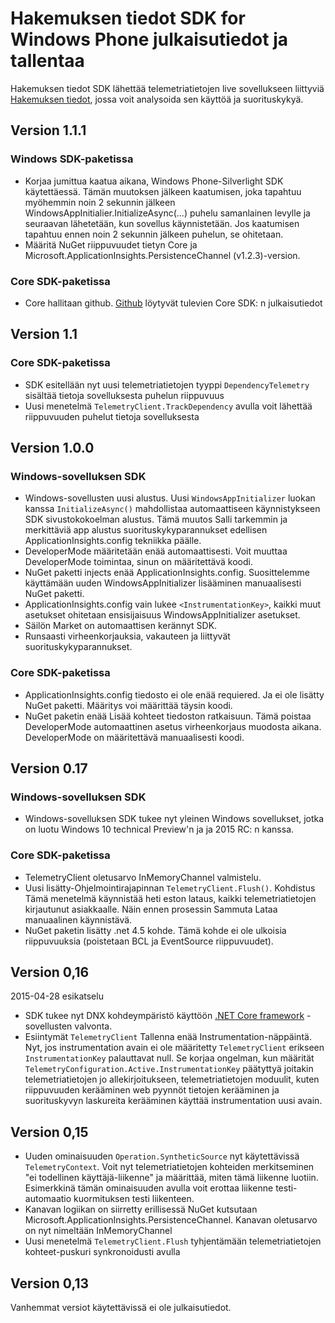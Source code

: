 <properties 
    pageTitle="Hakemuksen tiedot Windows julkaisutiedot" 
    description="Windows-kaupan SDK uusimmat päivitykset." 
    services="application-insights" 
    documentationCenter=""
    authors="alancameronwills" 
    manager="douge"/>
<tags 
    ms.service="application-insights" 
    ms.workload="tbd" 
    ms.tgt_pltfrm="ibiza" 
    ms.devlang="na" 
    ms.topic="article" 
    ms.date="02/12/2016" 
    ms.author="joshweb"/>
 
# <a name="release-notes-for-application-insights-sdk-for-windows-phone-and-store"></a>Hakemuksen tiedot SDK for Windows Phone julkaisutiedot ja tallentaa

Hakemuksen tiedot SDK lähettää telemetriatietojen live sovellukseen liittyviä [Hakemuksen tiedot](https://azure.microsoft.com/services/application-insights/), jossa voit analysoida sen käyttöä ja suorituskykyä.


## <a name="version-111"></a>Version 1.1.1

### <a name="windows-sdk"></a>Windows SDK-paketissa

- Korjaa jumittua kaatua aikana, Windows Phone-Silverlight SDK käytettäessä. Tämän muutoksen jälkeen kaatumisen, joka tapahtuu myöhemmin noin 2 sekunnin jälkeen WindowsAppInitialier.InitializeAsync(...) puhelu samanlainen levylle ja seuraavan lähetetään, kun sovellus käynnistetään. Jos kaatumisen tapahtuu ennen noin 2 sekunnin jälkeen puhelun, se ohitetaan.  
- Määritä NuGet riippuvuudet tietyn Core ja Microsoft.ApplicationInsights.PersistenceChannel (v1.2.3)-version.   

### <a name="core-sdk"></a>Core SDK-paketissa

- Core hallitaan github. [Github](http://github.com/Microsoft/ApplicationInsights-dotnet/releases) löytyvät tulevien Core SDK: n julkaisutiedot

## <a name="version-11"></a>Version 1.1

### <a name="core-sdk"></a>Core SDK-paketissa

- SDK esitellään nyt uusi telemetriatietojen tyyppi ```DependencyTelemetry``` sisältää tietoja sovelluksesta puhelun riippuvuus
- Uusi menetelmä ```TelemetryClient.TrackDependency``` avulla voit lähettää riippuvuuden puhelut tietoja sovelluksesta

## <a name="version-100"></a>Version 1.0.0

### <a name="windows-app-sdk"></a>Windows-sovelluksen SDK

- Windows-sovellusten uusi alustus. Uusi `WindowsAppInitializer` luokan kanssa `InitializeAsync()` mahdollistaa automaattiseen käynnistykseen SDK sivustokokoelman alustus. Tämä muutos Salli tarkemmin ja merkittäviä app alustus suorituskykyparannukset edellisen ApplicationInsights.config tekniikka päälle.
- DeveloperMode määritetään enää automaattisesti. Voit muuttaa DeveloperMode toimintaa, sinun on määritettävä koodi.
- NuGet paketti injects enää ApplicationInsights.config. Suosittelemme käyttämään uuden WindowsAppInitializer lisääminen manuaalisesti NuGet paketti.
- ApplicationInsights.config vain lukee `<InstrumentationKey>`, kaikki muut asetukset ohitetaan ensisijaisuus WindowsAppInitializer asetukset.
- Säilön Market on automaattisen kerännyt SDK.
- Runsaasti virheenkorjauksia, vakauteen ja liittyvät suorituskykyparannukset.

### <a name="core-sdk"></a>Core SDK-paketissa

- ApplicationInsights.config tiedosto ei ole enää requiered. Ja ei ole lisätty NuGet paketti. Määritys voi määrittää täysin koodi.
- NuGet paketin enää Lisää kohteet tiedoston ratkaisuun. Tämä poistaa DeveloperMode automaattinen asetus virheenkorjaus muodosta aikana. DeveloperMode on määritettävä manuaalisesti koodi.

## <a name="version-017"></a>Version 0.17

### <a name="windows-app-sdk"></a>Windows-sovelluksen SDK

- Windows-sovelluksen SDK tukee nyt yleinen Windows sovellukset, jotka on luotu Windows 10 technical Preview'n ja ja 2015 RC: n kanssa.

### <a name="core-sdk"></a>Core SDK-paketissa

- TelemetryClient oletusarvo InMemoryChannel valmistelu.
- Uusi lisätty-Ohjelmointirajapinnan `TelemetryClient.Flush()`. Kohdistus Tämä menetelmä käynnistää heti eston lataus, kaikki telemetriatietojen kirjautunut asiakkaalle. Näin ennen prosessin Sammuta Lataa manuaalinen käynnistävä.
- NuGet paketin lisätty .net 4.5 kohde. Tämä kohde ei ole ulkoisia riippuvuuksia (poistetaan BCL ja EventSource riippuvuudet).

## <a name="version-016"></a>Version 0,16 

2015-04-28 esikatselu

- SDK tukee nyt DNX kohdeympäristö käyttöön [.NET Core framework](http://www.dotnetfoundation.org/NETCore5) -sovellusten valvonta.
- Esiintymät ```TelemetryClient``` Tallenna enää Instrumentation-näppäintä. Nyt, jos instrumentation avain ei ole määritetty ```TelemetryClient``` erikseen ```InstrumentationKey``` palauttavat null. Se korjaa ongelman, kun määrität ```TelemetryConfiguration.Active.InstrumentationKey``` päätyttyä joitakin telemetriatietojen jo allekirjoitukseen, telemetriatietojen moduulit, kuten riippuvuuden kerääminen web pyynnöt tietojen kerääminen ja suorituskyvyn laskureita kerääminen käyttää instrumentation uusi avain.

## <a name="version-015"></a>Version 0,15

- Uuden ominaisuuden ```Operation.SyntheticSource``` nyt käytettävissä ```TelemetryContext```. Voit nyt telemetriatietojen kohteiden merkitseminen "ei todellinen käyttäjä-liikenne" ja määrittää, miten tämä liikenne luotiin. Esimerkkinä tämän ominaisuuden avulla voit erottaa liikenne testi-automaatio kuormituksen testi liikenteen.
- Kanavan logiikan on siirretty erillisessä NuGet kutsutaan Microsoft.ApplicationInsights.PersistenceChannel. Kanavan oletusarvo on nyt nimeltään InMemoryChannel
- Uusi menetelmä ```TelemetryClient.Flush``` tyhjentämään telemetriatietojen kohteet-puskuri synkronoidusti avulla

## <a name="version-013"></a>Version 0,13

Vanhemmat versiot käytettävissä ei ole julkaisutiedot. 
